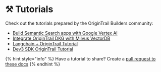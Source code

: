 # ⚒ Tutorials

Check out the tutorials prepared by the OriginTrail Builders community:

* [Build Semantic Search apps with Google Vertex AI](https://github.com/OriginTrail/ChatDKG/tree/main/examples/google-vertex-ai)
* [Integrate OriginTrail DKG with Milvus VectorDB](https://github.com/OriginTrail/ChatDKG/tree/main/examples/milvus)
* [Langchain + OriginTrail Tutorial](https://github.com/OriginTrail/ChatDKG/tree/main/examples/langchain)
* [Dev3 SDK OriginTrail Tutorial](https://dev3.sh/web3/dev3xorigintraildkg/)



{% hint style="info" %}
Have a tutorial to share? Create a [pull request to these docs](https://github.com/OriginTrail/dkg-docs)&#x20;
{% endhint %}
